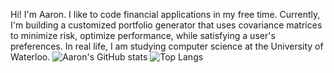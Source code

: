 Hi! I'm Aaron. I like to code financial applications in my free time. 
Currently, I'm building a customized portfolio generator that uses covariance matrices to minimize risk, optimize performance, while satisfying a user's preferences.
In real life, I am studying computer science at the University of Waterloo.
![Aaron's GitHub stats](https://github-readme-stats.vercel.app/api?username=aarongao2028&show_icons=true&theme=dark) ![Top Langs](https://github-readme-stats.vercel.app/api/top-langs/?username=aarongao2028&layout=compact&theme=dark)
